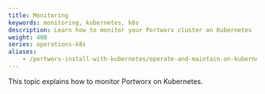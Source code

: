 ```yaml
---
title: Monitoring
keywords: monitoring, kubernetes, k8s
description: Learn how to monitor your Portworx cluster on Kubernetes
weight: 400
series: operations-k8s
aliases:
    - /portworx-install-with-kubernetes/operate-and-maintain-on-kubernetes/monitoring/
---
```

This topic explains how to monitor Portworx on Kubernetes.

